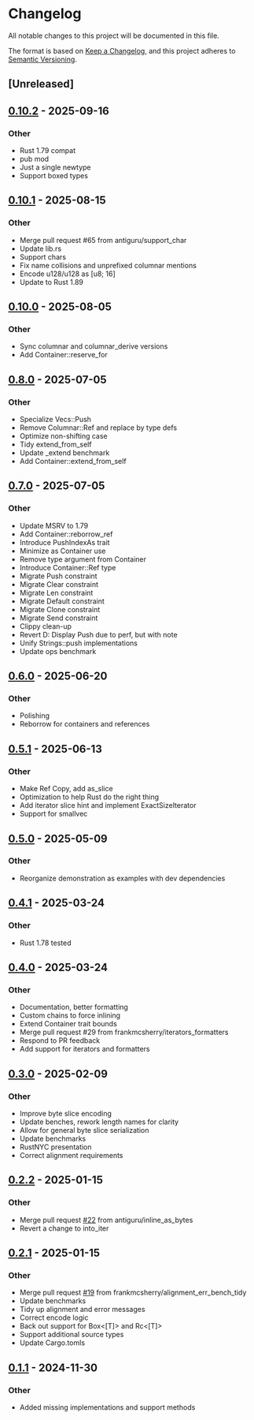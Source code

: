 # Changelog

All notable changes to this project will be documented in this file.

The format is based on [Keep a Changelog](https://keepachangelog.com/en/1.0.0/),
and this project adheres to [Semantic Versioning](https://semver.org/spec/v2.0.0.html).

## [Unreleased]

## [0.10.2](https://github.com/frankmcsherry/columnar/compare/columnar-v0.10.1...columnar-v0.10.2) - 2025-09-16

### Other

- Rust 1.79 compat
- pub mod
- Just a single newtype
- Support boxed types

## [0.10.1](https://github.com/frankmcsherry/columnar/compare/columnar-v0.10.0...columnar-v0.10.1) - 2025-08-15

### Other

- Merge pull request #65 from antiguru/support_char
- Update lib.rs
- Support chars
- Fix name collisions and unprefixed columnar mentions
- Encode u128/u128 as [u8; 16]
- Update to Rust 1.89

## [0.10.0](https://github.com/frankmcsherry/columnar/compare/columnar-v0.9.0...columnar-v0.10.0) - 2025-08-05

### Other

- Sync columnar and columnar_derive versions
- Add Container::reserve_for

## [0.8.0](https://github.com/frankmcsherry/columnar/compare/columnar-v0.7.0...columnar-v0.8.0) - 2025-07-05

### Other

- Specialize Vecs::Push<Slice>
- Remove Columnar::Ref and replace by type defs
- Optimize non-shifting case
- Tidy extend_from_self
- Update _extend benchmark
- Add Container::extend_from_self

## [0.7.0](https://github.com/frankmcsherry/columnar/compare/columnar-v0.6.0...columnar-v0.7.0) - 2025-07-05

### Other

- Update MSRV to 1.79
- Add Container::reborrow_ref
- Introduce PushIndexAs trait
- Minimize as Container use
- Remove type argument from Container
- Introduce Container::Ref type
- Migrate Push<Ref> constraint
- Migrate Clear constraint
- Migrate Len constraint
- Migrate Default constraint
- Migrate Clone constraint
- Migrate Send constraint
- Clippy clean-up
- Revert D: Display Push due to perf, but with note
- Unify Strings::push implementations
- Update ops benchmark

## [0.6.0](https://github.com/frankmcsherry/columnar/compare/columnar-v0.5.1...columnar-v0.6.0) - 2025-06-20

### Other

- Polishing
- Reborrow for containers and references

## [0.5.1](https://github.com/frankmcsherry/columnar/compare/columnar-v0.5.0...columnar-v0.5.1) - 2025-06-13

### Other

- Make Ref Copy, add as_slice
- Optimization to help Rust do the right thing
- Add iterator slice hint and implement ExactSizeIterator
- Support for smallvec

## [0.5.0](https://github.com/frankmcsherry/columnar/compare/columnar-v0.4.1...columnar-v0.5.0) - 2025-05-09

### Other

- Reorganize demonstration as examples with dev dependencies

## [0.4.1](https://github.com/frankmcsherry/columnar/compare/columnar-v0.4.0...columnar-v0.4.1) - 2025-03-24

### Other

- Rust 1.78 tested

## [0.4.0](https://github.com/frankmcsherry/columnar/compare/columnar-v0.3.0...columnar-v0.4.0) - 2025-03-24

### Other

- Documentation, better formatting
- Custom chains to force inlining
- Extend Container trait bounds
- Merge pull request #29 from frankmcsherry/iterators_formatters
- Respond to PR feedback
- Add support for iterators and formatters

## [0.3.0](https://github.com/frankmcsherry/columnar/compare/columnar-v0.2.2...columnar-v0.3.0) - 2025-02-09

### Other

- Improve byte slice encoding
- Update benches, rework length names for clarity
- Allow for general byte slice serialization
- Update benchmarks
- RustNYC presentation
- Correct alignment requirements

## [0.2.2](https://github.com/frankmcsherry/columnar/compare/columnar-v0.2.1...columnar-v0.2.2) - 2025-01-15

### Other

- Merge pull request [#22](https://github.com/frankmcsherry/columnar/pull/22) from antiguru/inline_as_bytes
- Revert a change to into_iter

## [0.2.1](https://github.com/frankmcsherry/columnar/compare/columnar-v0.2.0...columnar-v0.2.1) - 2025-01-15

### Other

- Merge pull request [#19](https://github.com/frankmcsherry/columnar/pull/19) from frankmcsherry/alignment_err_bench_tidy
- Update benchmarks
- Tidy up alignment and error messages
- Correct encode logic
- Back out support for Box<[T]> and Rc<[T]>
- Support additional source types
- Update Cargo.tomls

## [0.1.1](https://github.com/frankmcsherry/columnar/compare/v0.1.0...v0.1.1) - 2024-11-30

### Other

- Added missing implementations and support methods
